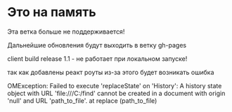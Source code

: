 # Это на память
Эта ветка больше не поддерживается!

Дальнейшие обновления будут выходить в ветку gh-pages

client build release 1.1 - не работает при локальном запуске!

так как добавлены реакт роуты из-за этого будет возникать ошибка 

OMException: Failed to execute 'replaceState' on 'History': A history state object with URL 'file:///C:/find' cannot be created in a document with origin 'null' and URL 'path_to_file'. at replace (path_to_file)
